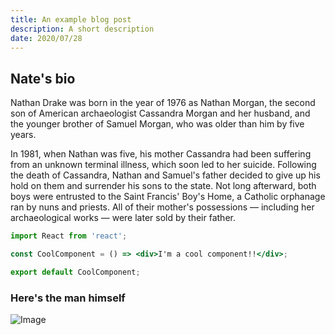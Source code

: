 ```yaml
---
title: An example blog post
description: A short description
date: 2020/07/28
---
```


## Nate's bio

Nathan Drake was born in the year of 1976 as Nathan Morgan, the second son of American archaeologist Cassandra Morgan and her husband, and the younger brother of Samuel Morgan, who was older than him by five years.

In 1981, when Nathan was five, his mother Cassandra had been suffering from an unknown terminal illness, which soon led to her suicide. Following the death of Cassandra, Nathan and Samuel's father decided to give up his hold on them and surrender his sons to the state. Not long afterward, both boys were entrusted to the Saint Francis' Boy's Home, a Catholic orphanage ran by nuns and priests. All of their mother's possessions — including her archaeological works — were later sold by their father.

```jsx
import React from 'react';

const CoolComponent = () => <div>I'm a cool component!!</div>;

export default CoolComponent;
```

### Here's the man himself

![Image](https://vignette.wikia.nocookie.net/uncharted/images/9/9d/Nathan_Drake_from_A_Thief%27s_End.png/revision/latest?cb=20180521172750)
